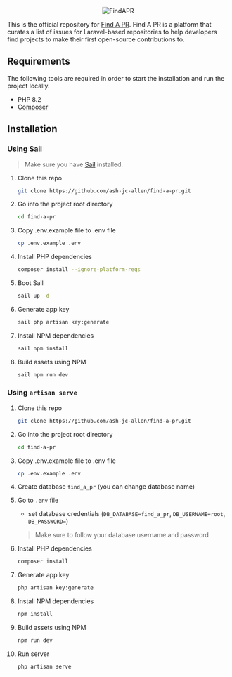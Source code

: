 <div align="center">

![FindAPR](https://findapr.io/images/findapr.svg)

</div>

This is the official repository for [Find A PR](https://findapr.io/). Find A PR is a platform that curates a list of issues for Laravel-based repositories to help developers find projects to make their first open-source contributions to.

## Requirements

The following tools are required in order to start the installation and run the project locally.

- PHP 8.2
- [Composer](https://getcomposer.org/download/)

## Installation

### Using Sail

> Make sure you have [Sail](https://laravel.com/docs/9.x/sail) installed.

1. Clone this repo
    ```sh
    git clone https://github.com/ash-jc-allen/find-a-pr.git
    ```
2. Go into the project root directory
    ```sh
    cd find-a-pr
    ```
3. Copy .env.example file to .env file
    ```sh
    cp .env.example .env
    ```
4. Install PHP dependencies
    ```sh
    composer install --ignore-platform-reqs
    ```   
5. Boot Sail
    ```sh
   sail up -d
    ```   
6. Generate app key
    ```sh
    sail php artisan key:generate
    ```
7. Install NPM dependencies
    ```sh
    sail npm install
    ```
8. Build assets using NPM
    ```sh
    sail npm run dev
    ```

### Using `artisan serve`

1. Clone this repo
    ```sh
    git clone https://github.com/ash-jc-allen/find-a-pr.git
    ```
2. Go into the project root directory
    ```sh
    cd find-a-pr
    ```
3. Copy .env.example file to .env file
    ```sh
    cp .env.example .env
    ```
4. Create database `find_a_pr` (you can change database name)

5. Go to `.env` file 
    - set database credentials (`DB_DATABASE=find_a_pr`, `DB_USERNAME=root`, `DB_PASSWORD=`)
    > Make sure to follow your database username and password

6. Install PHP dependencies 
    ```sh
    composer install
    ```
7. Generate app key 
    ```sh
    php artisan key:generate
    ```
8. Install NPM dependencies
    ```sh
    npm install
    ```
8. Build assets using NPM
    ```sh
    npm run dev
    ```
10. Run server 
     ```sh
     php artisan serve
     ``` 

